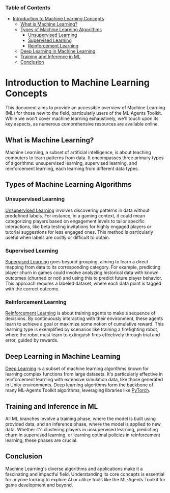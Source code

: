### Table of Contents
- [Introduction to Machine Learning Concepts](#Introduction-to-Machine-Learning-Concepts)
  - [What is Machine Learning?](#What-is-Machine-Learning?)
  - [Types of Machine Learning Algorithms](#Types-of-Machine-Learning-Algorithms)
    - [Unsupervised Learning](#Unsupervised-Learning)
    - [Supervised Learning](#Supervised-Learning)
    - [Reinforcement Learning](#Reinforcement-Learning)
  - [Deep Learning in Machine Learning](#Deep-Learning-in-Machine-Learning)
  - [Training and Inference in ML](#Training-and-Inference-in-ML)
  - [Conclusion](#Conclusion)


# Introduction to Machine Learning Concepts

This document aims to provide an accessible overview of Machine Learning (ML) for those new to the field, particularly users of the ML-Agents Toolkit. While we won't cover machine learning exhaustively, we'll touch upon its key aspects, as numerous comprehensive resources are available online.

## What is Machine Learning?

Machine Learning, a subset of artificial intelligence, is about teaching computers to learn patterns from data. It encompasses three primary types of algorithms: unsupervised learning, supervised learning, and reinforcement learning, each learning from different data types.

## Types of Machine Learning Algorithms

### Unsupervised Learning

[Unsupervised Learning](https://en.wikipedia.org/wiki/Unsupervised_learning) involves discovering patterns in data without predefined labels. For instance, in a gaming context, it could mean categorizing players based on engagement levels to tailor specific interactions, like beta testing invitations for highly engaged players or tutorial suggestions for less engaged ones. This method is particularly useful when labels are costly or difficult to obtain.

### Supervised Learning

[Supervised Learning](https://en.wikipedia.org/wiki/Supervised_learning) goes beyond grouping, aiming to learn a direct mapping from data to its corresponding category. For example, predicting player churn in games could involve analyzing historical data with known outcomes (churned or not) and using this to predict future player behavior. This approach requires a labeled dataset, where each data point is tagged with the correct outcome.

### Reinforcement Learning

[Reinforcement Learning](https://en.wikipedia.org/wiki/Reinforcement_learning) is about training agents to make a sequence of decisions. By continuously interacting with their environment, these agents learn to achieve a goal or maximize some notion of cumulative reward. This learning type is exemplified by scenarios like training a firefighting robot, where the robot must learn to extinguish fires effectively through trial and error, guided by rewards.

## Deep Learning in Machine Learning

[Deep Learning](https://en.wikipedia.org/wiki/Deep_learning) is a subset of machine learning algorithms known for learning complex functions from large datasets. It's particularly effective in reinforcement learning with extensive simulation data, like those generated in Unity environments. Deep learning algorithms form the backbone of many ML-Agents Toolkit algorithms, leveraging libraries like [PyTorch](Background-PyTorch.md).

## Training and Inference in ML

All ML branches involve a training phase, where the model is built using provided data, and an inference phase, where the model is applied to new data. Whether it's clustering players in unsupervised learning, predicting churn in supervised learning, or learning optimal policies in reinforcement learning, these phases are crucial.

## Conclusion

Machine Learning's diverse algorithms and applications make it a fascinating and impactful field. Understanding its core concepts is essential for anyone looking to explore AI or utilize tools like the ML-Agents Toolkit for game development and beyond.
